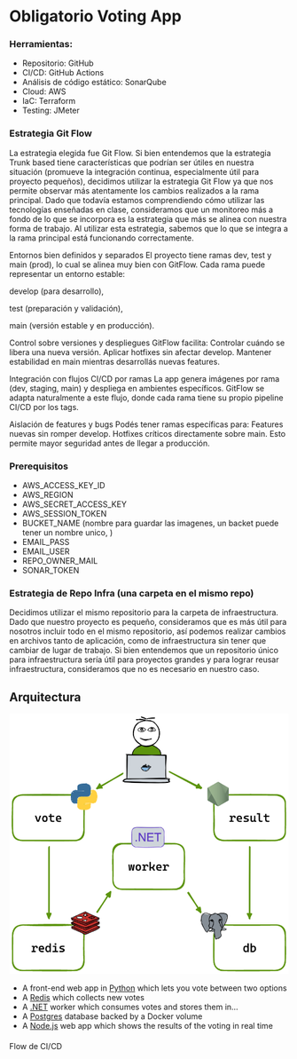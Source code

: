 # Obligatorio Voting App

### Herramientas:
- Repositorio: GitHub
- CI/CD: GitHub Actions
- Análisis de código estático: SonarQube
- Cloud: AWS
- IaC: Terraform
- Testing: JMeter

### Estrategia Git Flow 
La estrategia elegida fue Git Flow. Si bien entendemos que la estrategia Trunk based tiene características que podrían ser útiles en nuestra situación (promueve la integración continua, especialmente útil para proyecto pequeños), decidimos utilizar la estrategia Git Flow ya que nos permite observar más atentamente los cambios realizados a la rama principal. Dado que todavía estamos comprendiendo cómo utilizar las tecnologías enseñadas en clase, consideramos que un monitoreo más a fondo de lo que se incorpora es la estrategia que más se alinea con nuestra forma de trabajo. Al utilizar esta estrategia, sabemos que lo que se integra a la rama principal está funcionando correctamente.

Entornos bien definidos y separados
El proyecto tiene ramas dev, test y main (prod), lo cual se alinea muy bien con GitFlow. Cada rama puede representar un entorno estable:

develop (para desarrollo),

test (preparación y validación),

main (versión estable y en producción).

Control sobre versiones y despliegues
GitFlow facilita:
Controlar cuándo se libera una nueva versión.
Aplicar hotfixes sin afectar develop.
Mantener estabilidad en main mientras desarrollás nuevas features.

Integración con flujos CI/CD por ramas
La app genera imágenes por rama (dev, staging, main) y despliega en ambientes específicos. GitFlow se adapta naturalmente a este flujo, donde cada rama tiene su propio pipeline CI/CD por los tags.

Aislación de features y bugs
Podés tener ramas específicas para:
  Features nuevas sin romper develop.
  Hotfixes críticos directamente sobre main.
  Esto permite mayor seguridad antes de llegar a producción.




### Prerequisitos
- AWS_ACCESS_KEY_ID
- AWS_REGION
- AWS_SECRET_ACCESS_KEY
- AWS_SESSION_TOKEN
- BUCKET_NAME (nombre para guardar las imagenes, un backet puede tener un nombre unico, )
- EMAIL_PASS
- EMAIL_USER
- REPO_OWNER_MAIL
- SONAR_TOKEN

### Estrategia de Repo Infra (una carpeta en el mismo repo)
Decidimos utilizar el mismo repositorio para la carpeta de infraestructura. Dado que nuestro proyecto es pequeño, consideramos que es más útil para nosotros incluir todo en el mismo repositorio, así podemos realizar cambios en archivos tanto de aplicación, como de infraestructura sin tener que cambiar de lugar de trabajo. Si bien entendemos que un repositorio único para infraestructura sería útil para proyectos grandes y para lograr reusar infraestructura, consideramos que no es necesario en nuestro caso.

## Arquitectura

![Architecture diagram](architecture.excalidraw.png)

* A front-end web app in [Python](/vote) which lets you vote between two options
* A [Redis](https://hub.docker.com/_/redis/) which collects new votes
* A [.NET](/worker/) worker which consumes votes and stores them in…
* A [Postgres](https://hub.docker.com/_/postgres/) database backed by a Docker volume
* A [Node.js](/result) web app which shows the results of the voting in real time


####
Flow de CI/CD
